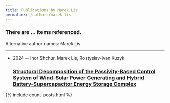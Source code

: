 ```yaml
---
title: Publications by Marek Lis
permalink: /authors/marek-lis
---
```


<h3 id="number-posts">There are ... items referenced.</h3>
<p id='info-authors'>Alternative author names: Marek Lis.</p>
<hr />
<ul class="post-list">
<li><span class='post-meta'>2024 -- Ihor Shchur, Marek Lis, Rostyslav-Ivan Kuzyk</span><h3><a class='post-link' href="{{ site.baseurl }}/structural-decomposition-of-the-passivity-based-control-system-of-wind-solar-power-generating-and-hybrid-battery-supercapacitor-energy-storage-complex">Structural Decomposition of the Passivity-Based Control System of Wind–Solar Power Generating and Hybrid Battery-Supercapacitor Energy Storage Complex</a></h3></li>

</ul>
{% include count-posts.html %}
